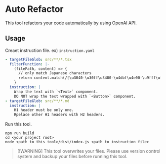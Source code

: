 # Auto Refactor

This tool refactors your code automatically by using OpenAI API.

## Usage

Creaet instruction file. ex) `instruction.yaml`

```yaml
- targetFileGlob: src/**/*.tsx
  filterFunction: |-
    (filePath, content) => {
      // only match Japanese characters
      return content.match(/[\u3040-\u30ff\u3400-\u4dbf\u4e00-\u9fff\uf900-\ufaff]/);
    }
  instruction: |
    Wrap the text with `<Text>` component.
    DO NOT wrap the text wrapped with `<Button>` component.
- targetFileGlob: src/**/*.md
  instruction: |
    H1 header must be only one.
    Rpelace other H1 headers with H2 headers.
```

Run this tool.

```console
npm run build
cd <your project root>
node <path to this tool>/dist/index.js <path to instruction file>
```

> [!WARNING] This tool overwrites your files. Please use version control system
> and backup your files before running this tool.
